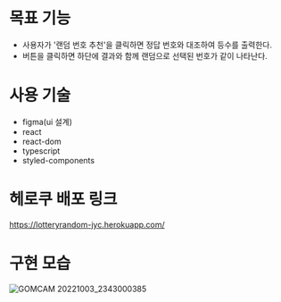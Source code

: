 # 목표 기능

* 사용자가 '랜덤 번호 추천'을 클릭하면 정답 번호와 대조하여 등수를 출력한다.
* 버튼을 클릭하면 하단에 결과와 함께 랜덤으로 선택된 번호가 같이 나타난다.


# 사용 기술

* figma(ui 설계)
* react 
* react-dom
* typescript
* styled-components

# 헤로쿠 배포 링크

https://lotteryrandom-jyc.herokuapp.com/
   
# 구현 모습



![GOMCAM 20221003_2343000385](https://user-images.githubusercontent.com/56331400/193606484-a4bb3279-8fd4-46dc-acc5-1b4ace65c802.gif)
